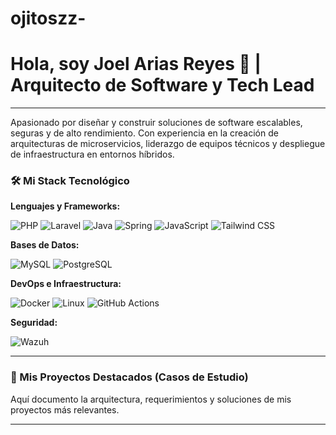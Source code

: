 # ojitoszz-

# Hola, soy Joel Arias Reyes 👋 | Arquitecto de Software y Tech Lead
<!--
<a href="URL_DE_TU_LINKEDIN" target="_blank">
  <img src="https://img.shields.io/badge/LinkedIn-0077B5?style=for-the-badge&logo=linkedin&logoColor=white" alt="LinkedIn"/>
</a>
<a href="URL_DE_TU_CANAL_DE_YOUTUBE" target="_blank">
  <img src="https://img.shields.io/badge/YouTube-FF0000?style=for-the-badge&logo=youtube&logoColor=white" alt="YouTube"/>
</a>
-->
---

Apasionado por diseñar y construir soluciones de software escalables, seguras y de alto rendimiento. Con experiencia en la creación de arquitecturas de microservicios, liderazgo de equipos técnicos y despliegue de infraestructura en entornos híbridos.

### 🛠️ Mi Stack Tecnológico

**Lenguajes y Frameworks:**
<p>
  <img src="https://img.shields.io/badge/PHP-777BB4?style=for-the-badge&logo=php&logoColor=white" alt="PHP"/>
  <img src="https://img.shields.io/badge/Laravel-FF2D20?style=for-the-badge&logo=laravel&logoColor=white" alt="Laravel"/>
  <img src="https://img.shields.io/badge/Java-ED8B00?style=for-the-badge&logo=openjdk&logoColor=white" alt="Java"/>
  <img src="https://img.shields.io/badge/Spring-6DB33F?style=for-the-badge&logo=spring&logoColor=white" alt="Spring"/>
  <img src="https://img.shields.io/badge/JavaScript-F7DF1E?style=for-the-badge&logo=javascript&logoColor=black" alt="JavaScript"/>
  <img src="https://img.shields.io/badge/Tailwind_CSS-38B2AC?style=for-the-badge&logo=tailwind-css&logoColor=white" alt="Tailwind CSS"/>
</p>

**Bases de Datos:**
<p>
  <img src="https://img.shields.io/badge/MySQL-4479A1?style=for-the-badge&logo=mysql&logoColor=white" alt="MySQL"/>
  <img src="https://img.shields.io/badge/PostgreSQL-336791?style=for-the-badge&logo=postgresql&logoColor=white" alt="PostgreSQL"/>
</p>

**DevOps e Infraestructura:**
<p>
  <img src="https://img.shields.io/badge/Docker-2496ED?style=for-the-badge&logo=docker&logoColor=white" alt="Docker"/>
  <img src="https://img.shields.io/badge/Linux-FCC624?style=for-the-badge&logo=linux&logoColor=black" alt="Linux"/>
  <img src="https://img.shields.io/badge/GitHub_Actions-2088FF?style=for-the-badge&logo=github-actions&logoColor=white" alt="GitHub Actions"/>
</p>

**Seguridad:**
<p>
  <img src="https://img.shields.io/badge/Wazuh-00A9E5?style=for-the-badge&logo=wazuh&logoColor=white" alt="Wazuh"/>
</p>

---

### 🚀 Mis Proyectos Destacados (Casos de Estudio)

Aquí documento la arquitectura, requerimientos y soluciones de mis proyectos más relevantes.
<!--
| Proyecto | Descripción | Enlace al Caso de Estudio |
|---|---|---|
| 🏛️ **Bóveda Institucional** | Arquitectura de microservicios para una plataforma segura de gestión documental. | [Ver en GitHub](URL_DEL_REPOSITORIO_JUMEX) |
| 📊 **Plataforma de Auditoría** | Solución para la gestión y control de auditorías internas para un cliente multinacional. | [Ver en GitHub](URL_DEL_REPOSITORIO_HUNTER_DOUGLAS) |
| 🏢 **App Interna de RRHH** | Sistema monolítico para la administración de personal, asistencia y expedientes. | `Próximamente...` |
-->
---
